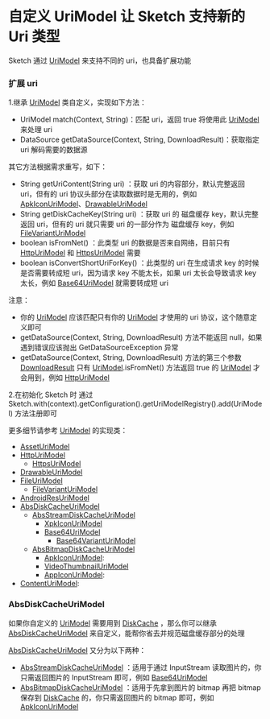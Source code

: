 # 自定义 UriModel 让 Sketch 支持新的 Uri 类型

Sketch 通过 [UriModel] 来支持不同的 uri，也具备扩展功能

### 扩展 uri

1.继承 [UriModel] 类自定义，实现如下方法：

* UriModel match(Context, String)：匹配 uri，返回 true 将使用此 [UriModel] 来处理 uri
* DataSource getDataSource(Context, String, DownloadResult)：获取指定 uri 解码需要的数据源

其它方法根据需求重写，如下：

* String getUriContent(String uri) ：获取 uri 的内容部分，默认完整返回 uri，但有的 uri 协议头部分在读取数据时是无用的，例如 [ApkIconUriModel]、[DrawableUriModel]
* String getDiskCacheKey(String uri) ：获取 uri 的 磁盘缓存 key，默认完整返回 uri，但有的 uri 就只需要 uri
的一部分作为 磁盘缓存 key，例如 [FileVariantUriModel]
* boolean isFromNet() ：此类型 uri 的数据是否来自网络，目前只有 [HttpUriModel] 和 [HttpsUriModel] 需要
* boolean isConvertShortUriForKey() ：此类型的 uri 在生成请求 key 的时候是否需要转成短 uri，因为请求 key 不能太长，如果 uri 太长会导致请求 key 太长，例如 [Base64UriModel] 就需要转成短 uri

注意：

* 你的 [UriModel] 应该匹配只有你的 [UriModel] 才使用的 uri 协议，这个随意定义即可
* getDataSource(Context, String, DownloadResult) 方法不能返回 null，如果遇到错误应该抛出 GetDataSourceException 异常
* getDataSource(Context, String, DownloadResult) 方法的第三个参数 [DownloadResult] 只有 [UriModel].isFromNet() 方法返回 true 的 [UriModel] 才会用到，例如 [HttpUriModel]

2.在初始化 Sketch 时 通过 Sketch.with(context).getConfiguration().getUriModelRegistry().add(UriModel) 方法注册即可

更多细节请参考 [UriModel] 的实现类：

* [AssetUriModel]
* [HttpUriModel]
  * [HttpsUriModel]
* [DrawableUriModel]
* [FileUriModel]
  * [FileVariantUriModel]
* [AndroidResUriModel]
* [AbsDiskCacheUriModel]
  * [AbsStreamDiskCacheUriModel]
    * [XpkIconUriModel]
    * [Base64UriModel]
      * [Base64VariantUriModel]
  * [AbsBitmapDiskCacheUriModel]
    * [ApkIconUriModel]:
    * [VideoThumbnailUriModel]
    * [AppIconUriModel]:
* [ContentUriModel]:


### AbsDiskCacheUriModel

如果你自定义的 [UriModel] 需要用到 [DiskCache] ，那么你可以继承 [AbsDiskCacheUriModel] 来自定义，能帮你省去并规范磁盘缓存部分的处理

[AbsDiskCacheUriModel] 又分为以下两种：

* [AbsStreamDiskCacheUriModel] ：适用于通过 InputStream 读取图片的，你只需返回图片的 InputStream 即可，例如 [Base64UriModel]
* [AbsBitmapDiskCacheUriModel] ：适用于先拿到图片的 bitmap 再把 bitmap 保存到 [DiskCache] 的，你只需返回图片的 bitmap 即可，例如 [ApkIconUriModel]

[UriModel]: ../../sketch/src/main/java/me/xiaopan/sketch/uri/UriModel.java
[AssetUriModel]: ../../sketch/src/main/java/me/xiaopan/sketch/uri/AssetUriModel.java
[HttpUriModel]: ../../sketch/src/main/java/me/xiaopan/sketch/uri/HttpUriModel.java
[HttpsUriModel]: ../../sketch/src/main/java/me/xiaopan/sketch/uri/HttpsUriModel.java
[DrawableUriModel]: ../../sketch/src/main/java/me/xiaopan/sketch/uri/DrawableUriModel.java
[FileUriModel]: ../../sketch/src/main/java/me/xiaopan/sketch/uri/FileUriModel.java
[FileVariantUriModel]: ../../sketch/src/main/java/me/xiaopan/sketch/uri/FileVariantUriModel.java
[AndroidResUriModel]: ../../sketch/src/main/java/me/xiaopan/sketch/uri/AndroidResUriModel.java
[AbsDiskCacheUriModel]: ../../sketch/src/main/java/me/xiaopan/sketch/uri/AbsDiskCacheUriModel.java
[AbsStreamDiskCacheUriModel]: ../../sketch/src/main/java/me/xiaopan/sketch/uri/AbsStreamDiskCacheUriModel.java
[XpkIconUriModel]: ../../sample/src/main/java/me/xiaopan/sketchsample/util/XpkIconUriModel.java
[Base64UriModel]: ../../sketch/src/main/java/me/xiaopan/sketch/uri/Base64UriModel.java
[Base64VariantUriModel]: ../../sketch/src/main/java/me/xiaopan/sketch/uri/Base64VariantUriModel.java
[AbsBitmapDiskCacheUriModel]: ../../sketch/src/main/java/me/xiaopan/sketch/uri/AbsBitmapDiskCacheUriModel.java
[ApkIconUriModel]: ../../sketch/src/main/java/me/xiaopan/sketch/uri/ApkIconUriModel.java
[VideoThumbnailUriModel]: ../../sample-video-thumbnail/src/main/java/me/xiaopan/sketch_video_thumbnail_sample/VideoThumbnailUriModel.java
[AppIconUriModel]: ../../sketch/src/main/java/me/xiaopan/sketch/uri/AppIconUriModel.java
[ContentUriModel]: ../../sketch/src/main/java/me/xiaopan/sketch/uri/ContentUriModel.java
[DiskCache]: ../../sketch/src/main/java/me/xiaopan/sketch/cache/DiskCache.java
[DownloadResult]: ../../sketch/src/main/java/me/xiaopan/sketch/request/DownloadResult.java
